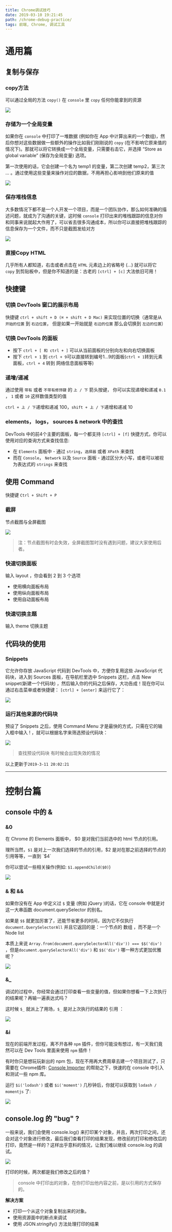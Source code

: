 ```yaml
---
title: Chrome调试技巧
date: 2019-03-10 19:21:45
path: /chrome-debug-practice/
tags: 前端, Chrome, 调试工具
---
```


# 通用篇

## 复制与保存

### copy方法

可以通过全局的方法 `copy()` 在 `console` 里 `copy` 任何你能拿到的资源

![](2019-03-11-19-27-08.png)

### 存储为一个全局变量

如果你在 `console` 中打印了一堆数据 (例如你在 App 中计算出来的一个数组)，然后你想对这些数据做一些额外的操作比如我们刚刚说的 `copy` (在不影响它原来值的情况下)。那就可以将它转换成一个全局变量，只需要右击它，并选择 “Store as global variable” (保存为全局变量) 选项。

第一次使用的话，它会创建一个名为 temp1 的变量，第二次创建 temp2，第三次 ... 。通过使用这些变量来操作对应的数据，不用再担心影响到他们原来的值

![](2019-03-11-19-29-25.png)

### 保存堆栈信息

大多数情况下都不是一个人开发一个项目，而是一个团队协作，那么如何准确的描述问题，就成为了沟通的关键，这时候 `console` 打印出来的堆栈跟踪的信息对你和同事来说就起大作用了，可以省去很多沟通成本，所以你可以直接把堆栈跟踪的信息保存为一个文件，而不只是截图发给对方

![](2019-03-11-19-30-29.png)

### 直接Copy HTML

几乎所有人都知道，右击或者点击在 `HTML` 元素边上的省略号 (...) 就可以将它 `copy` 到剪贴板中，但是你不知道的是：古老的 `[ctrl] + [c]` 大法依旧可用！

## 快捷键

### 切换 DevTools 窗口的展示布局

快捷键 `ctrl + shift + D (⌘ + shift + D Mac)` 来实现位置的切换（通常是从 `开始的位置` 到 `右边位置`， 但是如果一开始就是 `右边的位置` 那么会切换到 `左边的位置`）

### 切换 DevTools 的面板

- 按下 `ctrl + [ 和 ctrl + ]` 可以从当前面板的分别向左和向右切换面板
- 按下 `ctrl + 1` 到 `ctrl + 9`可以直接转到编号1...9的面板(`ctrl + 1`转到元素面板，`ctrl + 4` 转到 网络信息面板等等)

### 递增/递减

通过使用 `带有` 或者 `不带有修饰键` 的 `上 / 下` 箭头按键， 你可以实现递增和递减 `0.1` ， `1` 或者 `10` 这样数值类型的值

`ctrl + 上 / 下`递增和递减 100，`shift + 上 / 下`递增和递减 10

### elements， logs， sources & network 中的查找

DevTools 中的前4个主要的面板，每一个都支持 `[ctrl] + [f]` 快捷方式，你可以使用对应的查询方式来查找信息:

- 在 `Elements` 面板中 - 通过 `string`，`选择器` 或者 `XPath` 来查找
- 而在 `Console`， `Network` 以及 `Source` 面板 - 通过区分大小写，或者可以被视为表达式的 `strings` 来查找

## 使用 Command

快捷键 `Ctrl + Shift + P`

### 截屏

节点截图与全屏截图

![](2019-03-11-19-39-13.png)

> 注：节点截图有时会失效，全屏截图暂时没有遇到问题，建议大家使用后者。

### 快速切换面板

输入 layout ，你会看到 2 到 3 个选项

- 使用横向面板布局
- 使用纵向面板布局
- 使用自动面板布局

### 快速切换主题

输入 theme 切换主题

## 代码块的使用

### Snippets

它允许你存放 JavaScript 代码到 DevTools 中，方便你复用这些 JavaScript 代码块，进入到 Sources 面板，在导航栏里选中 Snippets 这栏，点击 New snippet(新建一个代码块) ，然后输入你的代码之后保存，大功告成！现在你可以通过右击菜单或者快捷键： `[ctrl] + [enter]` 来运行它了：

![](2019-03-11-19-51-46.png)

### 运行其他来源的代码块

预设了 Snippets 之后，使用 Command Menu 才是最快的方式，只需在它的输入框中输入 ! ，就可以根据名字来筛选预设代码块：

![](2019-03-11-19-53-43.png)

> 查找预设代码块 有时候会出现失效的情况

以上更新于`2019-3-11 20:02:21`

---

# 控制台篇

## console 中的 &amp;

### &amp;0

在 Chrome 的 Elements 面板中， $0 是对我们当前选中的 html 节点的引用。

理所当然，`$1` 是对上一次我们选择的节点的引用，$2 是对在那之前选择的节点的引用等等，一直到 `$4`

你可以尝试一些相关操作(例如: `$1.appendChild($0)`)

![](2019-03-15-00-13-31.png)

### &amp; 和 &amp;&amp;

如果你没有在 App 中定义过 `$` 变量 (例如 jQuery )的话，它在 console 中就是对这一大串函数 document.querySelector 的别名。

如果是 `$$` 就更加厉害了，还能节省更多的时间，因为它不仅执行 `document.QuerySelectorAll` 并且它返回的是：一个节点的 数组 ，而不是一个 Node list

本质上来说 `Array.from(document.querySelectorAll('div')) === $$('div')` ，但是`document.querySelectorAll('div')` 和 `$$('div')` 哪一种方式更加优雅呢？

![](2019-03-15-00-17-13.png)

### &amp;_

调试的过程中，你经常会通过打印查看一些变量的值，但如果你想看一下上次执行的结果呢？再输一遍表达式吗？

这时候 `$_` 就派上了用场，`$_` 是对上次执行的结果的 引用 ：

![](2019-03-15-00-18-52.png)

### &amp;i

现在的前端开发过程，离不开各种 `npm` 插件，但你可能没有想过，有一天我们竟然可以在 Dev Tools 里面来使用 `npm` 插件！

有时你只是想玩玩新出的 npm 包，现在不用再大费周章去建一个项目测试了，只需要在 Chrome插件: [Console Importer](https://chrome.google.com/webstore/detail/console-importer/hgajpakhafplebkdljleajgbpdmplhie/related) 的帮助之下，快速的在 console 中引入和测试一些 npm 库。

运行 `$i('lodash')` 或者 `$i('moment')` 几秒钟后，你就可以获取到 `lodash / momentjs` 了:

![](2019-03-15-00-54-24.png)

## console.log 的 "bug" ?

一般来说，我们会使用 console.log() 来打印某个对象，并且，两次打印之间，还会对这个对象进行修改，最后我们查看打印的结果发现，修改前的打印和修改后的打印，竟然是一样的？这样出乎意料的情况，让我们难以继续 console.log 的调试。

![](2019-03-15-00-58-20.png)

打印的时候，两次都是我们修改之后的值？

> console 中打印出的对象，在你打印出他内容之前，是以引用的方式保存的。

**解决方案**

- 打印一个从这个对象复制出来的对象。
- 使用资源面中的断点来调试
- 使用 JSON.stringify() 方法处理打印的结果